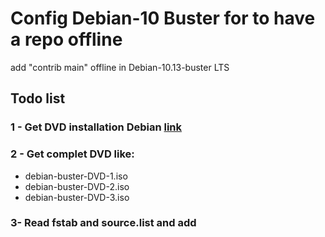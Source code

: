 # Config Debian-10 Buster for to have a repo offline
add "contrib main" offline in Debian-10.13-buster LTS

## Todo list
### 1 - Get DVD installation Debian [link](https://www.debian.org/CD/http-ftp/#stable)

### 2 - Get complet DVD like:
- debian-buster-DVD-1.iso
- debian-buster-DVD-2.iso
- debian-buster-DVD-3.iso

### 3- Read fstab and source.list and add
